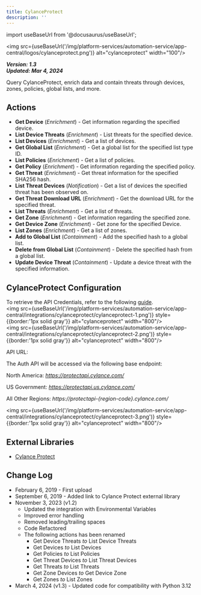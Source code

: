 ```yaml
---
title: CylanceProtect
description: ''
---
```


import useBaseUrl from '@docusaurus/useBaseUrl';

<img src={useBaseUrl('/img/platform-services/automation-service/app-central/logos/cylanceprotect.png')} alt="cylanceprotect" width="100"/>

***Version: 1.3  
Updated: Mar 4, 2024***

Query CylanceProtect, enrich data and contain threats through devices, zones, policies, global lists, and more.

## Actions

* **Get Device** (*Enrichment*) - Get information regarding the specified device.
* **List Device Threats** (*Enrichment*) - List threats for the specified device.
* **List Devices** (*Enrichment*) - Get a list of devices.
* **Get Global List** (*Enrichment*) - Get a global list for the specified list type ID.
* **List Policies** (*Enrichment*) - Get a list of policies.
* **Get Policy** (*Enrichment*) - Get information regarding the specified policy.
* **Get Threat** (*Enrichment*) - Get threat information for the specified SHA256 hash.
* **List Threat Devices** (*Notification*) - Get a list of devices the specified threat has been observed on.
* **Get Threat Download URL** (*Enrichment*) - Get the download URL for the specified threat.
* **List Threats** (*Enrichment*) - Get a list of threats.
* **Get Zone** (*Enrichment*) - Get information regarding the specified zone.
* **Get Device Zone** (*Enrichment*) - Get zone for the specified Device.
* **List Zones** (*Enrichment*) - Get a list of zones.
* **Add to Global List** (*Containment*) - Add the specified hash to a global list.
* **Delete from Global List** (*Containment*) - Delete the specified hash from a global list.
* **Update Device Threat** (*Containment*) - Update a device threat with the specified information.

## CylanceProtect Configuration

To retrieve the API Credentials, refer to the following [guide](https://docs.blackberry.com/en/unified-endpoint-security/blackberry-ues/Cylance-API-user-guide/Application_Management/To_Add_an_Application).<br/><img src={useBaseUrl('/img/platform-services/automation-service/app-central/integrations/cylanceprotect/cylanceprotect-1.png')} style={{border:'1px solid gray'}} alt="cylanceprotect" width="800"/><br/><img src={useBaseUrl('/img/platform-services/automation-service/app-central/integrations/cylanceprotect/cylanceprotect-2.png')} style={{border:'1px solid gray'}} alt="cylanceprotect" width="800"/>

API URL:

The Auth API will be accessed via the following base endpoint:

North America: *https://protectapi.cylance.com/*

US Government: *https://protectapi.us.cylance.com/*

All Other Regions: *https://protectapi-{region-code}.cylance.com/*

<img src={useBaseUrl('/img/platform-services/automation-service/app-central/integrations/cylanceprotect/cylanceprotect-3.png')} style={{border:'1px solid gray'}} alt="cylanceprotect" width="800"/>

## External Libraries

* [Cylance Protect](https://github.com/jpadilla/pyjwt/blob/master/LICENSE)

## Change Log

* February 6, 2019 - First upload
* September 6, 2019 - Added link to Cylance Protect external library
* November 3, 2023 (v1.2)
    + Updated the integration with Environmental Variables
    + Improved error handling
    + Removed leading/trailing spaces
    + Code Refactored
    + The following actions has been renamed
        - Get Device Threats *to* List Device Threats
        - Get Devices *to* List Devices
        - Get Policies *to* List Policies
        - Get Threat Devices *to* List Threat Devices
        - Get Threats *to* List Threats
        - Get Zone Devices *to* Get Device Zone
        - Get Zones *to* List Zones
* March 4, 2024 (v1.3) - Updated code for compatibility with Python 3.12
